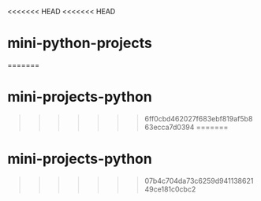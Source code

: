 <<<<<<< HEAD
<<<<<<< HEAD
# mini-python-projects
=======
# mini-projects-python
>>>>>>> 6ff0cbd462027f683ebf819af5b863ecca7d0394
=======
# mini-projects-python
>>>>>>> 07b4c704da73c6259d94113862149ce181c0cbc2
